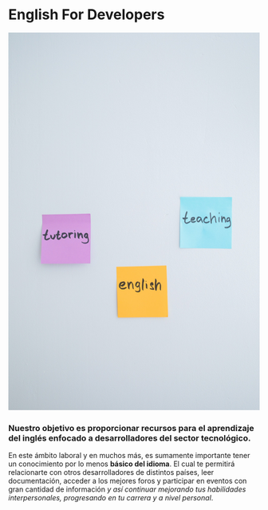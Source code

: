 # English For Developers

![Cover image](assets/img/cover.jpg)

### Nuestro objetivo es proporcionar recursos para el aprendizaje del inglés enfocado a desarrolladores del sector tecnológico.

En este ámbito laboral y en muchos más, es sumamente importante tener un conocimiento por lo menos **básico del idioma**.  El cual te permitirá relacionarte con otros desarrolladores de distintos países, leer documentación,  acceder  a los mejores foros y participar en eventos con gran cantidad de información _y así continuar mejorando tus habilidades interpersonales, progresando en tu carrera y a nivel personal_.